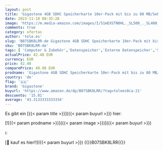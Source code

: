 ```yaml
---
layout: post
title: 'Gigastone 4GB SDHC Speicherkarte 10er-Pack mit bis zu 80 MB/Sek. für Digitalkameras Canon Sony Nikon Olympus PC'
date: 2023-11-18 08:35:28
image: 'https://m.media-amazon.com/images/I/51mEXSTN0HL._SL500_._SL400_.jpg'
comments: true
category: ofertas
author: 'tole.es'
slug: 'B07SBK8LRR-de Gigastone 4GB SDHC Speicherkarte 10er-Pack mit bis zu 80...'
sku: 'B07SBK8LRR-de'
tags: [ 'Computer & Zubehör','Datenspeicher','Externe Datenspeicher','SecureDigital-Cards','Speicherkarten','gigastone','🇩🇪', ]
actualPrice: 42.48 EUR
currency: EUR
price: 42.48
comparePrice: 49.98 EUR
prodname: 'Gigastone 4GB SDHC Speicherkarte 10er-Pack mit bis zu 80 MB/Sek. für Digitalkameras Canon Sony Nikon Olympus PC'
country: 'de'
flag: '🇩🇪'
brand: 'Gigastone'
buyurl: 'https://www.amazon.de/dp/B07SBK8LRR/?tag=tolees0ca-21'
descuento: '15.01'
average: '43.3133333333334'
---
```


Es gibt ein [{{< param title >}}]({{< param buyurl >}}) hier:

[![{{< param prodname >}}]({{< param image >}})]({{< param buyurl >}})

ℹ️:


[🛒 kauf es hier!!]({{< param buyurl >}})
{{<world>}}B07SBK8LRR{{</world>}}
